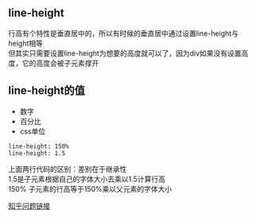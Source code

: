 ## line-height

行高有个特性是垂直居中的，所以有时候的垂直居中通过设置line-height与height相等  
但其实只需要设置line-height为想要的高度就可以了，因为div如果没有设置高度，它的高度会被子元素撑开

## line-height的值

- 数字
- 百分比
- css单位

```
line-height: 150%
line-height: 1.5
```

上面两行代码的区别：差别在于继承性  
1.5是子元素根据自己的字体大小去乘以1.5计算行高  
150% 子元素的行高等于150%乘以父元素的字体大小

[知乎问题链接](https://www.zhihu.com/question/20394889)
